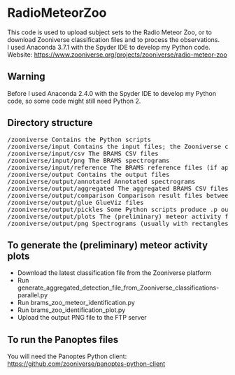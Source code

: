 # RadioMeteorZoo
This code is used to upload subject sets to the Radio Meteor Zoo, or to download Zooniverse classification files and to process the observations.<br/>
I used Anaconda 3.7.1 with the Spyder IDE to develop my Python code.<br/>
Website: https://www.zooniverse.org/projects/zooniverse/radio-meteor-zoo

## Warning ##
Before I used Anaconda 2.4.0 with the Spyder IDE to develop my Python code, so some code might still need Python 2.

## Directory structure
<pre>/zooniverse Contains the Python scripts
/zooniverse/input Contains the input files; the Zooniverse classification files should be put here
/zooniverse/input/csv The BRAMS CSV files
/zooniverse/input/png The BRAMS spectrograms
/zooniverse/input/reference The BRAMS reference files (if applicable)
/zooniverse/output Contains the output files
/zooniverse/output/annotated Annotated spectrograms
/zooniverse/output/aggregated The aggregated BRAMS CSV files
/zooniverse/output/comparison Comparison result files between Zooniverse volunteers and the 'reference'
/zooniverse/output/glue GlueViz files
/zooniverse/output/pickles Some Python scripts produce .p output files (esp. if they take a long time to run)
/zooniverse/output/plots The (preliminary) meteor activity files
/zooniverse/output/png Spectrograms (usually with rectangles from the volunteers superimposed on them)</pre>

## To generate the (preliminary) meteor activity plots
* Download the latest classification file from the Zooniverse platform
* Run generate_aggregated_detection_file_from_Zooniverse_classifications-parallel.py
* Run brams_zoo_meteor_identification.py
* Run brams_zoo_identification_plot.py
* Upload the output PNG file to the FTP server

## To run the Panoptes files
You will need the Panoptes Python client: https://github.com/zooniverse/panoptes-python-client


